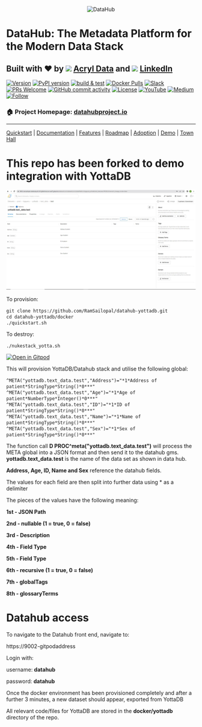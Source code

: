 <!--HOSTED_DOCS_ONLY
import useBaseUrl from '@docusaurus/useBaseUrl';

export const Logo = (props) => {
  return (
    <div style={{ display: "flex", justifyContent: "center", padding: "20px" }}>
      <img
        height="150"
        alt="DataHub Logo"
        src={useBaseUrl("/img/datahub-logo-color-mark.svg")}
        {...props}
      />
    </div>
  );
};

<Logo />

<!--
HOSTED_DOCS_ONLY-->
<p align="center">
<img alt="DataHub" src="docs/imgs/datahub-logo-color-mark.svg" height="150" />
</p>
<!-- -->

# DataHub: The Metadata Platform for the Modern Data Stack
## Built with ❤️ by <img src="https://datahubproject.io/img/acryl-logo-light-mark.png" width="25"/> [Acryl Data](https://acryldata.io) and <img src="https://datahubproject.io/img/LI-In-Bug.png" width="25"/> [LinkedIn](https://engineering.linkedin.com)
[![Version](https://img.shields.io/github/v/release/datahub-project/datahub?include_prereleases)](https://github.com/datahub-project/datahub/releases/latest)
[![PyPI version](https://badge.fury.io/py/acryl-datahub.svg)](https://badge.fury.io/py/acryl-datahub)
[![build & test](https://github.com/datahub-project/datahub/workflows/build%20&%20test/badge.svg?branch=master&event=push)](https://github.com/datahub-project/datahub/actions?query=workflow%3A%22build+%26+test%22+branch%3Amaster+event%3Apush)
[![Docker Pulls](https://img.shields.io/docker/pulls/linkedin/datahub-gms.svg)](https://hub.docker.com/r/linkedin/datahub-gms)
[![Slack](https://img.shields.io/badge/slack-join_chat-white.svg?logo=slack&style=social)](https://slack.datahubproject.io)
[![PRs Welcome](https://img.shields.io/badge/PRs-welcome-brightgreen.svg)](https://github.com/datahub-project/datahub/blob/master/docs/CONTRIBUTING.md)
[![GitHub commit activity](https://img.shields.io/github/commit-activity/m/datahub-project/datahub)](https://github.com/datahub-project/datahub/pulls?q=is%3Apr)
[![License](https://img.shields.io/github/license/datahub-project/datahub)](https://github.com/datahub-project/datahub/blob/master/LICENSE)
[![YouTube](https://img.shields.io/youtube/channel/subscribers/UC3qFQC5IiwR5fvWEqi_tJ5w?style=social)](https://www.youtube.com/channel/UC3qFQC5IiwR5fvWEqi_tJ5w)
[![Medium](https://img.shields.io/badge/Medium-12100E?style=for-the-badge&logo=medium&logoColor=white)](https://medium.com/datahub-project)
[![Follow](https://img.shields.io/twitter/follow/datahubproject?label=Follow&style=social)](https://twitter.com/datahubproject)
### 🏠 Project Homepage: [datahubproject.io](https://datahubproject.io/)

---

[Quickstart](https://datahubproject.io/docs/quickstart) |
[Documentation](https://datahubproject.io/docs/) |
[Features](https://datahubproject.io/docs/features) |
[Roadmap](https://datahubproject.io/docs/roadmap) |
[Adoption](#adoption) |
[Demo](https://datahubproject.io/docs/demo) |
[Town Hall](https://datahubproject.io/docs/townhalls)

# This repo has been forked to demo integration with YottaDB

![Alt text](datahub.JPG?raw=true "Datahub")

To provision:

    git clone https://github.com/RamSailopal/datahub-yottadb.git
    cd datahub-yottadb/docker
    ./quickstart.sh
    
 To destroy:
 
    ./nukestack_yotta.sh

 
[![Open in Gitpod](https://gitpod.io/button/open-in-gitpod.svg)](https://gitpod.io/#https://github.com/RamSailopal/datahub-yottadb)

This will provision YottaDB/Datahub stack and utilise the following global:

    ^META("yottadb.text_data.test","Address")="*1*Address of patient*StringType*String()*0***"
    ^META("yottadb.text_data.test","Age")="*1*Age of patient*NumberType*Integer()*0***"
    ^META("yottadb.text_data.test","ID")="*1*ID of patient*StringType*String()*0***"
    ^META("yottadb.text_data.test","Name")="*1*Name of patient*StringType*String()*0***"
    ^META("yottadb.text_data.test","Sex")="*1*Sex of patient*StringType*String()*0***"
    
The function call **D PROC^meta("yottadb.text_data.test")** will process the META global into a JSON format and then send it to the datahub gms. **yottadb.text_data.test** is the name of the data set as shown in data hub.

**Address, Age, ID, Name and Sex** reference the datahub fields.

The values for each field are then split into further data using * as a delimiter

The pieces of the values have the following meaning:

**1st - JSON Path**

**2nd  - nullable (1 = true, 0 = false)**

**3rd - Description**

**4th - Field Type**

**5th - Field Type**

**6th - recursive (1 = true, 0 = false)**

**7th - globalTags**

**8th - glossaryTerms**

# Datahub access


To navigate to the Datahub front end, navigate to:

https://9002-gitpodaddress

Login with:

username: **datahub**

password: **datahub**

Once the docker environment has been provisioned completely and after a further 3 minutes, a new dataset should appear, exported from YottaDB

All relevant code/files for YottaDB are stored in the **docker/yottadb** directory of the repo.
 
    
  
